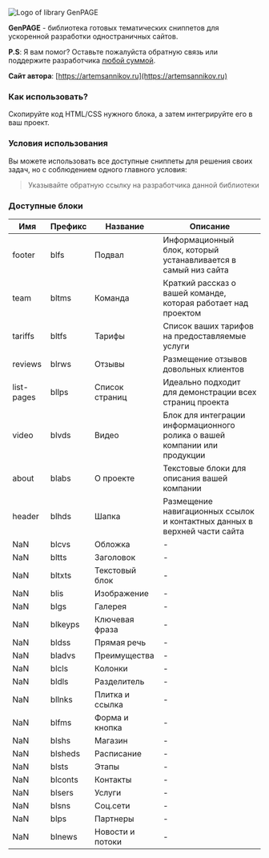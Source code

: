 ![Logo of library GenPAGE](https://github.com/ArtemSannikov/landing-page/blob/master/logo.png)

**GenPAGE** - библиотека готовых тематических сниппетов для ускоренной разработки одностраничных сайтов.

**P.S**: Я вам помог? Оставьте пожалуйста обратную связь или поддержите разработчика [любой суммой](https://money.yandex.ru/to/41001366550213).

**Сайт автора**: [https://artemsannikov.ru](https://artemsannikov.ru)

### Как использовать?

Скопируйте код HTML/CSS нужного блока, а затем интегрируйте его в ваш проект.

### Условия использования

Вы можете использовать все доступные сниппеты для решения своих задач, но с соблюдением одного главного условия:

> Указывайте обратную ссылку на разработчика данной библиотеки

### Доступные блоки


Имя | Префикс  | Название | Описание
----|----------|----------|----------
footer | blfs | Подвал | Информационный блок, который устанавливается в самый низ сайта
team | bltms | Команда  | Краткий рассказ о вашей команде, которая работает над проектом
tariffs | bltfs | Тарифы | Список ваших тарифов на предоставляемые услуги
reviews | blrws | Отзывы | Размещение отзывов довольных клиентов
list-pages | bllps | Список страниц | Идеально подходит для демонстрации всех страниц проекта
video | blvds | Видео | Блок для интеграции информационного ролика о вашей компании или продукции
about | blabs | О проекте | Текстовые блоки для описания вашей компании
header | blhds | Шапка | Размещение навигационных ссылок и контактных данных в верхней части сайта
NaN | blcvs | Обложка | -
NaN | bltts | Заголовок | -
NaN | bltxts | Текстовый блок | -
NaN | blis | Изображение | -
NaN | blgs | Галерея | -
NaN | blkeyps | Ключевая фраза | -
NaN | bldss | Прямая речь | -
NaN | bladvs | Преимущества | -
NaN | blcls | Колонки | -
NaN | bldls | Разделитель | -
NaN | bllnks | Плитка и ссылка | -
NaN | blfms | Форма и кнопка | -
NaN | blshs | Магазин | -
NaN | blsheds | Расписание | -
NaN | blsts | Этапы | -
NaN | blconts | Контакты | -
NaN | blsers | Услуги | -
NaN | blsns | Соц.сети | -
NaN | blps | Партнеры | -
NaN | blnews | Новости и потоки | -